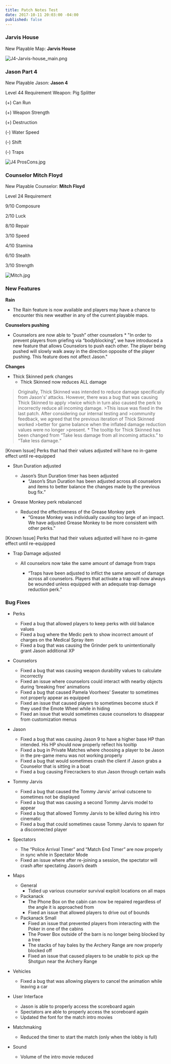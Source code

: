 ```yaml
---
title: Patch Notes Test
date: 2017-10-11 20:03:00 -04:00
published: false
---
```


### Jarvis House

New Playable Map: **Jarvis House**

![J4-Jarvis-house_main.png](/uploads/J4-Jarvis-house_main.png)

### Jason Part 4
New Playable Jason: **Jason 4**

Level 44 Requirement 
Weapon: Pig Splitter

(+) Can Run

(+) Weapon Strength

(+) Destruction

(-) Water Speed 

(-) Shift

(-) Traps	

![J4 ProsCons.jpg](/uploads/J4%20ProsCons.jpg)

### Counselor Mitch Floyd

New Playable Counselor: **Mitch Floyd**

Level 24 Requirement

9/10 Composure

2/10 Luck

8/10 Repair

3/10 Speed

4/10 Stamina

6/10 Stealth

3/10 Strength


![Mitch.jpg](/uploads/Mitch.jpg)



### New Features

**Rain**

* The Rain feature is now available and players may have a chance to encounter this new weather in any of the current playable maps.

**Counselors pushing**

* Counselors are now able to “push” other counselors
        * "In order to prevent players from griefing via “bodyblocking”, we have introduced a new feature that allows Counselors to push each other. The player being pushed will slowly walk away in the direction opposite of the player pushing. This feature does not affect Jason."

**Changes**

* Thick Skinned perk changes
    * Thick Skinned now reduces ALL damage
>Originally, Thick Skinned was intended to reduce damage specifically from 
>Jason's’ attacks. However, there was a bug that was causing Thick Skinned to apply  >twice which in turn also caused the perk to incorrectly reduce all incoming damage.  >This issue was fixed in the last patch. After considering our internal testing and >community feedback, we agreed that the previous iteration of Thick Skinned worked >better for game balance when the inflated damage reduction values were no longer >present. 
    * The tooltip for Thick Skinned has been changed from “Take less damage from all incoming attacks.” to “Take less damage.“


[Known Issue] Perks that had their values adjusted will have no in-game effect until re-equipped

* Stun Duration adjusted
    * Jason’s Stun Duration timer has been adjusted
        * “Jason’s Stun Duration has been adjusted across all counselors and items to better balance the changes made by the previous bug fix.”

* Grease Monkey perk rebalanced
    * Reduced the effectiveness of the Grease Monkey perk
        * “Grease Monkey was individually causing too large of an impact. We have adjusted Grease Monkey to be more consistent with other perks.”

[Known Issue] Perks that had their values adjusted will have no in-game effect until re-equipped


* Trap Damage adjusted
    * All counselors now take the same amount of damage from traps

        * “Traps have been adjusted to inflict the same amount of damage across all counselors. Players that activate a trap will now always be wounded unless equipped with an adequate trap damage reduction perk.”

### Bug Fixes

* Perks
    * Fixed a bug that allowed players to keep perks with old balance values
    * Fixed a bug where the Medic perk to show incorrect amount of charges on the Medical Spray item
    * Fixed a bug that was causing the Grinder perk to unintentionally grant Jason additional XP

	
* Counselors
    * Fixed a bug that was causing weapon durability values to calculate incorrectly
    * Fixed an issue where counselors could interact with nearby objects during ‘breaking free’ animations
    * Fixed a bug that caused Pamela Voorhees’ Sweater to sometimes not properly appear as equipped
    * Fixed an issue that caused players to sometimes become stuck if they used the Emote Wheel while in hiding
    * Fixed an issue that would sometimes cause counselors to disappear from customization menus

* Jason
    * Fixed a bug that was causing Jason 9 to have a higher base HP than intended. His HP should now properly reflect his tooltip
    * Fixed a bug in Private Matches where choosing a player to be Jason in the pre-game menu was not working properly
    * Fixed a bug that would sometimes crash the client if Jason grabs a Counselor that is sitting in a boat 
    * Fixed a bug causing Firecrackers to stun Jason through certain walls

* Tommy Jarvis
    * Fixed a bug that caused the Tommy Jarvis’ arrival cutscene to sometimes not be displayed
    * Fixed a bug that was causing a second Tommy Jarvis model to appear
    * Fixed a bug that allowed Tommy Jarvis to be killed during his intro cinematic
    * Fixed a bug that could sometimes cause Tommy Jarvis to spawn for a disconnected player

* Spectators
    * The “Police Arrival Timer” and “Match End Timer” are now properly in sync while in Spectator Mode
    * Fixed an issue where after re-joining a session, the spectator will crash after spectating Jason’s death

* Maps
    * General
        * Tidied up various counselor survival exploit locations on all maps
    * Packanack
        * The Phone Box on the cabin can now be repaired regardless of the angle it is approached from
        * Fixed an issue that allowed players to drive out of bounds 
    * Packanack Small
        * Fixed an issue that prevented players from interacting with the Poker in one of the cabins
        * The Power Box outside of the barn is no longer being blocked by a tree
        * The stacks of hay bales by the Archery Range are now properly blocked off
        * Fixed an issue that caused players to be unable to pick up the Shotgun near the Archery Range 

* Vehicles
    * Fixed a bug that was allowing players to cancel the animation while leaving a car

* User Interface
    * Jason is able to properly access the scoreboard again
    * Spectators are able to properly access the scoreboard again
    * Updated the font for the match intro movies

* Matchmaking
    * Reduced the timer to start the match (only when the lobby is full)

* Sound
    * Volume of the intro movie reduced
